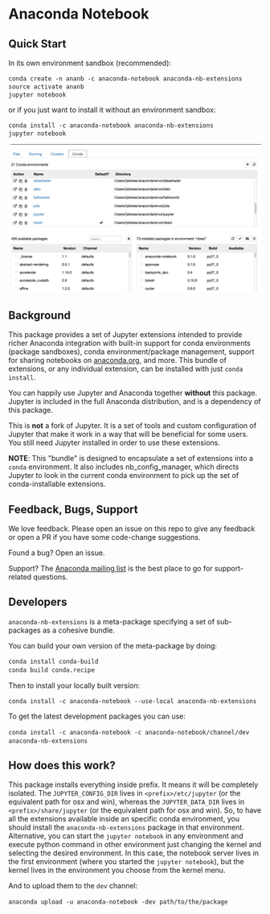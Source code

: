 # Anaconda Notebook

## Quick Start

In its own environment sandbox (recommended):

```
conda create -n ananb -c anaconda-notebook anaconda-nb-extensions
source activate ananb
jupyter notebook
```

or if you just want to install it without an environment sandbox:

```
conda install -c anaconda-notebook anaconda-nb-extensions
jupyter notebook
```

![Conda tab added to Jupyter file browser](imgs/conda_tab.png?raw=true "Added Conda tab to browser")

## Background

This package provides a set of Jupyter extensions intended to provide richer Anaconda
integration with built-in support for conda environments (package sandboxes),
conda environment/package management, support for sharing notebooks on 
[anaconda.org](http://anaconda.org), and more.
This bundle of extensions, or any individual extension, can be installed with just `conda install`.

You can happily use Jupyter and Anaconda together **without** this package.
Jupyter is included in the full Anaconda distribution, and is a dependency of
this package.

This is **not** a fork of Jupyter.  It is a set
of tools and custom configuration of Jupyter that make it
work in a way that will be beneficial for some users.  You still need 
Jupyter installed in order to use these extensions.

**NOTE**: This "bundle" is designed to encapsulate a set of extensions into a
`conda` environment.  It also includes nb_config_manager, which directs Jupyter 
to look in the current conda environment to pick up the set of conda-installable
extensions.


## Feedback, Bugs, Support

We love feedback.  Please open an issue on this repo to give any feedback or
open a PR if you have some code-change suggestions.

Found a bug? Open an issue.

Support? The [Anaconda mailing list](https://groups.google.com/a/continuum.io/forum/#!forum/anaconda)
is the best place to go for support-related questions.

## Developers

`anaconda-nb-extensions` is a meta-package specifying a set of sub-packages
as a cohesive bundle.

You can build your own version of the meta-package by doing:

```bash
conda install conda-build
conda build conda.recipe
```

Then to install your locally built version:

```
conda install -c anaconda-notebook --use-local anaconda-nb-extensions
```

To get the latest development packages you can use:

`conda install -c anaconda-notebook -c anaconda-notebook/channel/dev anaconda-nb-extensions`

## How does this work?

This package installs everything inside prefix. It means it will be completely
isolated. The  `JUPYTER_CONFIG_DIR` lives in `<prefix>/etc/jupyter` (or the
equivalent path for osx and win), whereas the `JUPYTER_DATA_DIR` lives in
`<prefix>/share/jupyter` (or the equivalent path for osx and win).
So, to have all the extensions available inside an specific conda environment,
you should install the `anaconda-nb-extensions` package in that environment.
Alternative, you can start the `jupyter notebook` in any environment and
execute python command in other environment just changing the kernel and selecting
the desired environment. In this case, the notebook server lives in the first
environment (where you started the `jupyter notebook`), but the kernel lives in
the environment you choose from the kernel menu.

And to upload them to the `dev` channel:

`anaconda upload -u anaconda-notebook -dev path/to/the/package`
